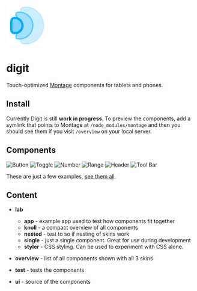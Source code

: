 ![digit](overview/assets/images/icon.png)

# digit
Touch-optimized [Montage](https://github.com/montagejs/montage) components for tablets and phones.

## Install
Currently Digit is still __work in progress__. To preview the components, add a symlink that points to Montage at `/node_modules/montage` and then you should see them if you visit `/overview` on your local server.

## Components

![Button](https://raw.github.com/montagejs/digit/master/button.reel/screenshot.png)
![Toggle](https://raw.github.com/montagejs/digit/master/toggle.reel/screenshot.png)
![Number](https://raw.github.com/montagejs/digit/master/input-number.reel/screenshot.png)
![Range](https://raw.github.com/montagejs/digit/master/input-range.reel/screenshot.png)
![Header](https://raw.github.com/montagejs/digit/master/header.reel/screenshot.png)
![Tool Bar](https://raw.github.com/montagejs/digit/master/tool-bar.reel/screenshot.png)

These are just a few examples, [see them all](overview).

## Content

* __lab__
  - __app__ - example app used to test how components fit together
  - __knoll__ - a compact overview of all components
  - __nested__ - test to so if nesting of skins work
  - __single__ - just a single component. Great for use during development
  - __styler__ - CSS styling. Can be used to experiment with CSS alone.

* __overview__ - list of all components shown with all 3 skins
* __test__ - tests the components
* __ui__ - source of the components
